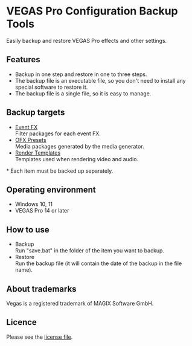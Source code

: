 # VEGAS Pro Configuration Backup Tools
Easily backup and restore VEGAS Pro effects and other settings.
## Features
* Backup in one step and restore in one to three steps.
* The backup file is an executable file, so you don't need to install any special software to restore it.
* The backup file is a single file, so it is easy to manage.
## Backup targets
* [Event FX](Event%20FX)  
  Filter packages for each event FX.
* [OFX Presets](OFX%20Presets)  
  Media packages generated by the media generator.
* [Render Templates](Render%20Templates)  
  Templates used when rendering video and audio.

\* Each item must be backed up separately.
## Operating environment
* Windows 10, 11
* VEGAS Pro 14 or later
## How to use
* Backup  
  Run "save.bat" in the folder of the item you want to backup.
* Restore  
  Run the backup file (it will contain the date of the backup in the file name).
## About trademarks
Vegas is a registered trademark of MAGIX Software GmbH.
## Licence
Please see the [license file](LICENSE).
